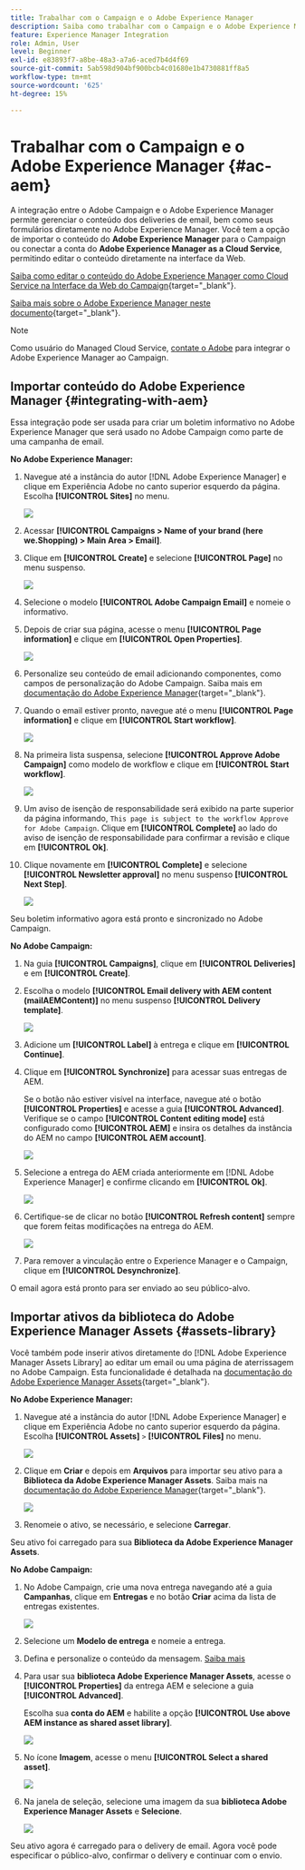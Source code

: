 ```yaml
---
title: Trabalhar com o Campaign e o Adobe Experience Manager
description: Saiba como trabalhar com o Campaign e o Adobe Experience Manager
feature: Experience Manager Integration
role: Admin, User
level: Beginner
exl-id: e83893f7-a8be-48a3-a7a6-aced7b4d4f69
source-git-commit: 5ab598d904bf900bcb4c01680e1b4730881ff8a5
workflow-type: tm+mt
source-wordcount: '625'
ht-degree: 15%

---
```


# Trabalhar com o Campaign e o Adobe Experience Manager {#ac-aem}

A integração entre o Adobe Campaign e o Adobe Experience Manager permite gerenciar o conteúdo dos deliveries de email, bem como seus formulários diretamente no Adobe Experience Manager. Você tem a opção de importar o conteúdo do **Adobe Experience Manager** para o Campaign ou conectar a conta do **Adobe Experience Manager as a Cloud Service**, permitindo editar o conteúdo diretamente na interface da Web.

[Saiba como editar o conteúdo do Adobe Experience Manager como Cloud Service na Interface da Web do Campaign](https://experienceleague.adobe.com/docs/campaign-web/v8/integrations/aem-content.html?lang=pt-BR){target="_blank"}.

[Saiba mais sobre o Adobe Experience Manager neste documento](https://experienceleague.adobe.com/docs/experience-manager-65/administering/integration/campaignonpremise.html?lang=pt-BR#aem-and-adobe-campaign-integration-workflow){target="_blank"}.


>[!NOTE]
>
>Como usuário do Managed Cloud Service, [contate o Adobe](../start/campaign-faq.md#support) para integrar o Adobe Experience Manager ao Campaign.

## Importar conteúdo do Adobe Experience Manager {#integrating-with-aem}

Essa integração pode ser usada para criar um boletim informativo no Adobe Experience Manager que será usado no Adobe Campaign como parte de uma campanha de email.

**No Adobe Experience Manager:**

1. Navegue até a instância do autor [!DNL Adobe Experience Manager] e clique em Experiência Adobe no canto superior esquerdo da página. Escolha **[!UICONTROL Sites]** no menu.

   ![](assets/aem_authoring_1.png)

1. Acessar **[!UICONTROL Campaigns > Name of your brand (here we.Shopping) > Main Area > Email]**.

1. Clique em **[!UICONTROL Create]** e selecione **[!UICONTROL Page]** no menu suspenso.

   ![](assets/aem_authoring_2.png)

1. Selecione o modelo **[!UICONTROL Adobe Campaign Email]** e nomeie o informativo.

1. Depois de criar sua página, acesse o menu **[!UICONTROL Page information]** e clique em **[!UICONTROL Open Properties]**.

   ![](assets/aem_authoring_3.png)

1. Personalize seu conteúdo de email adicionando componentes, como campos de personalização do Adobe Campaign. Saiba mais em [documentação do Adobe Experience Manager](https://experienceleague.adobe.com/docs/experience-manager-65/content/sites/authoring/aem-adobe-campaign/campaign.html?lang=pt-BR#editing-email-content){target="_blank"}.

1. Quando o email estiver pronto, navegue até o menu **[!UICONTROL Page information]** e clique em **[!UICONTROL Start workflow]**.

   ![](assets/aem_authoring_4.png)

1. Na primeira lista suspensa, selecione **[!UICONTROL Approve Adobe Campaign]** como modelo de workflow e clique em **[!UICONTROL Start workflow]**.

   ![](assets/aem_authoring_5.png)

1. Um aviso de isenção de responsabilidade será exibido na parte superior da página informando, `This page is subject to the workflow Approve for Adobe Campaign`. Clique em **[!UICONTROL Complete]** ao lado do aviso de isenção de responsabilidade para confirmar a revisão e clique em **[!UICONTROL Ok]**.

1. Clique novamente em **[!UICONTROL Complete]** e selecione **[!UICONTROL Newsletter approval]** no menu suspenso **[!UICONTROL Next Step]**.

   ![](assets/aem_authoring_6.png)

Seu boletim informativo agora está pronto e sincronizado no Adobe Campaign.

**No Adobe Campaign:**

1. Na guia **[!UICONTROL Campaigns]**, clique em **[!UICONTROL Deliveries]** e em **[!UICONTROL Create]**.

1. Escolha o modelo **[!UICONTROL Email delivery with AEM content (mailAEMContent)]** no menu suspenso **[!UICONTROL Delivery template]**.

   ![](assets/aem_authoring_7.png)

1. Adicione um **[!UICONTROL Label]** à entrega e clique em **[!UICONTROL Continue]**.

1. Clique em **[!UICONTROL Synchronize]** para acessar suas entregas de AEM.

   Se o botão não estiver visível na interface, navegue até o botão **[!UICONTROL Properties]** e acesse a guia **[!UICONTROL Advanced]**. Verifique se o campo **[!UICONTROL Content editing mode]** está configurado como **[!UICONTROL AEM]** e insira os detalhes da instância do AEM no campo **[!UICONTROL AEM account]**.

   ![](assets/aem_authoring_8.png)

1. Selecione a entrega do AEM criada anteriormente em [!DNL Adobe Experience Manager] e confirme clicando em **[!UICONTROL Ok]**.

   ![](assets/aem_authoring_11.png)

1. Certifique-se de clicar no botão **[!UICONTROL Refresh content]** sempre que forem feitas modificações na entrega do AEM.

   ![](assets/aem_authoring_12.png)

1. Para remover a vinculação entre o Experience Manager e o Campaign, clique em **[!UICONTROL Desynchronize]**.

O email agora está pronto para ser enviado ao seu público-alvo.

## Importar ativos da biblioteca do Adobe Experience Manager Assets {#assets-library}

Você também pode inserir ativos diretamente do [!DNL Adobe Experience Manager Assets Library] ao editar um email ou uma página de aterrissagem no Adobe Campaign. Esta funcionalidade é detalhada na [documentação do Adobe Experience Manager Assets](https://experienceleague.adobe.com/docs/experience-manager-65/content/assets/managing/manage-assets.html?lang=pt-BR){target="_blank"}.

**No Adobe Experience Manager:**

1. Navegue até a instância do autor [!DNL Adobe Experience Manager] e clique em Experiência Adobe no canto superior esquerdo da página. Escolha **[!UICONTROL Assets]** `>` **[!UICONTROL Files]** no menu.

   ![](assets/aem_assets_1.png)

1. Clique em **Criar** e depois em **Arquivos** para importar seu ativo para a **Biblioteca da Adobe Experience Manager Assets**. Saiba mais na [documentação do Adobe Experience Manager](https://experienceleague.adobe.com/docs/experience-manager-65/content/assets/managing/manage-assets.html?lang=pt-BR#uploading-assets){target="_blank"}.

   ![](assets/aem_assets_2.png)

1. Renomeie o ativo, se necessário, e selecione **Carregar**.

Seu ativo foi carregado para sua **Biblioteca da Adobe Experience Manager Assets**.

**No Adobe Campaign:**

1. No Adobe Campaign, crie uma nova entrega navegando até a guia **Campanhas**, clique em **Entregas** e no botão **Criar** acima da lista de entregas existentes.

   ![](assets/aem_assets_3.png)

1. Selecione um **Modelo de entrega** e nomeie a entrega.

1. Defina e personalize o conteúdo da mensagem. [Saiba mais](../send/email.md)

1. Para usar sua **biblioteca Adobe Experience Manager Assets**, acesse o **[!UICONTROL Properties]** da entrega AEM e selecione a guia **[!UICONTROL Advanced]**.

   Escolha sua **conta do AEM** e habilite a opção **[!UICONTROL Use above AEM instance as shared asset library]**.

   ![](assets/aem_authoring_9.png)

1. No ícone **Imagem**, acesse o menu **[!UICONTROL Select a shared asset]**.

   ![](assets/aem_assets_4.png)

1. Na janela de seleção, selecione uma imagem da sua **biblioteca Adobe Experience Manager Assets** e **Selecione**.

   ![](assets/aem_assets_5.png)

Seu ativo agora é carregado para o delivery de email. Agora você pode especificar o público-alvo, confirmar o delivery e continuar com o envio.
